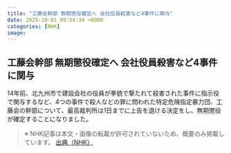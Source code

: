 ```yaml
---
title: "工藤会幹部 無期懲役確定へ 会社役員殺害など4事件に関与"
date: 2025-10-01 09:54:34 +0900
categories: [NHK]
image: 
---
```

## 工藤会幹部 無期懲役確定へ 会社役員殺害など4事件に関与

14年前、北九州市で建設会社の役員が拳銃で撃たれて殺害された事件に指示役で関与するなど、4つの事件で殺人などの罪に問われた特定危険指定暴力団、工藤会の幹部について、最高裁判所は1日までに上告を退ける決定をし、無期懲役が確定することになりました。

> ※ NHK記事は本文・画像の転載が許可されていないため、概要のみ掲載しています。
[出典（NHK）](http://www3.nhk.or.jp/news/html/20251001/k10014938261000.html)

